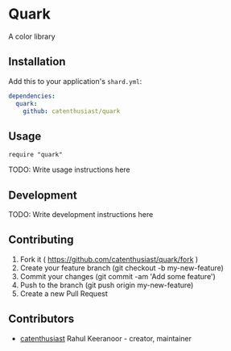 # Quark

A color library

## Installation


Add this to your application's `shard.yml`:

```yaml
dependencies:
  quark:
    github: catenthusiast/quark
```


## Usage


```crystal
require "quark"
```


TODO: Write usage instructions here

## Development

TODO: Write development instructions here

## Contributing

1. Fork it ( https://github.com/catenthusiast/quark/fork )
2. Create your feature branch (git checkout -b my-new-feature)
3. Commit your changes (git commit -am 'Add some feature')
4. Push to the branch (git push origin my-new-feature)
5. Create a new Pull Request

## Contributors

- [catenthusiast](https://github.com/catenthusiast) Rahul Keeranoor - creator, maintainer
